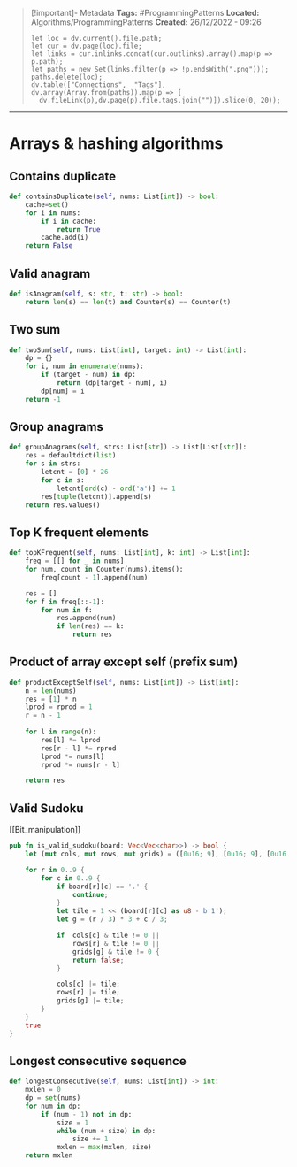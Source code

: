 
> [!important]- Metadata
> **Tags:** #ProgrammingPatterns 
> **Located:** Algorithms/ProgrammingPatterns
> **Created:** 26/12/2022 - 09:26
> ```dataviewjs
>let loc = dv.current().file.path;
>let cur = dv.page(loc).file;
>let links = cur.inlinks.concat(cur.outlinks).array().map(p => p.path);
>let paths = new Set(links.filter(p => !p.endsWith(".png")));
>paths.delete(loc);
>dv.table(["Connections",  "Tags"], dv.array(Array.from(paths)).map(p => [
>   dv.fileLink(p),dv.page(p).file.tags.join("")]).slice(0, 20));
> ```

___
# Arrays & hashing algorithms
## Contains duplicate 
```python
def containsDuplicate(self, nums: List[int]) -> bool:
    cache=set()
    for i in nums:
        if i in cache:
            return True
        cache.add(i)
    return False
```

## Valid anagram 
```python
def isAnagram(self, s: str, t: str) -> bool:
    return len(s) == len(t) and Counter(s) == Counter(t)
```

## Two sum 
```python
def twoSum(self, nums: List[int], target: int) -> List[int]:
    dp = {}
    for i, num in enumerate(nums):
        if (target - num) in dp:
            return (dp[target - num], i)
        dp[num] = i
    return -1
```

## Group anagrams 
```python
def groupAnagrams(self, strs: List[str]) -> List[List[str]]:
    res = defaultdict(list)
    for s in strs:
        letcnt = [0] * 26
        for c in s:
            letcnt[ord(c) - ord('a')] += 1
        res[tuple(letcnt)].append(s)
    return res.values()
```

## Top K frequent elements 
```python
def topKFrequent(self, nums: List[int], k: int) -> List[int]:
    freq = [[] for _ in nums]
    for num, count in Counter(nums).items():
        freq[count - 1].append(num)

    res = []
    for f in freq[::-1]:
        for num in f:
            res.append(num)
            if len(res) == k:
                return res
```

## Product of array except self **(prefix sum)**
```python
def productExceptSelf(self, nums: List[int]) -> List[int]:
    n = len(nums)
    res = [1] * n
    lprod = rprod = 1
    r = n - 1
    
    for l in range(n):
        res[l] *= lprod
        res[r - l] *= rprod
        lprod *= nums[l]
        rprod *= nums[r - l]

    return res
```

## Valid Sudoku
[[Bit_manipulation]]
```rust
pub fn is_valid_sudoku(board: Vec<Vec<char>>) -> bool {
    let (mut cols, mut rows, mut grids) = ([0u16; 9], [0u16; 9], [0u16; 9]);

    for r in 0..9 {
        for c in 0..9 {
            if board[r][c] == '.' {
                continue;
            }
            let tile = 1 << (board[r][c] as u8 - b'1');
            let g = (r / 3) * 3 + c / 3;

            if  cols[c] & tile != 0 || 
                rows[r] & tile != 0 || 
                grids[g] & tile != 0 {
                return false;
            }

            cols[c] |= tile;
            rows[r] |= tile;
            grids[g] |= tile;
        }
    }
    true
}
```

## Longest consecutive sequence
```python
def longestConsecutive(self, nums: List[int]) -> int:
    mxlen = 0
    dp = set(nums)
    for num in dp:
        if (num - 1) not in dp:
            size = 1
            while (num + size) in dp:
                size += 1
            mxlen = max(mxlen, size)
    return mxlen
```
